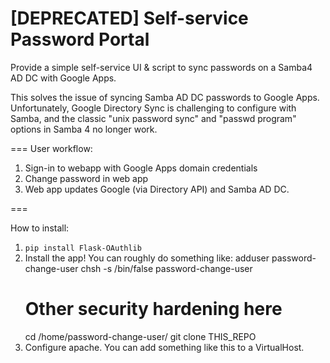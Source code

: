 [DEPRECATED] Self-service Password Portal
============================================

Provide a simple self-service UI &amp; script to sync passwords on a Samba4 AD DC with Google Apps.

This solves the issue of syncing Samba AD DC passwords to Google Apps. Unfortunately, Google Directory Sync is challenging to configure with Samba, and the classic "unix password sync" and "passwd program" options in Samba 4 no longer work.


===
User workflow:

1. Sign-in to webapp with Google Apps domain credentials
2. Change password in web app
3. Web app updates Google (via Directory API) and Samba AD DC.


===

How to install:

1. `pip install Flask-OAuthlib`
2. Install the app! You can roughly do something like:
    adduser password-change-user
    chsh -s /bin/false password-change-user
    # Other security hardening here
    cd /home/password-change-user/
    git clone THIS_REPO
3. Configure apache. You can add something like this to a VirtualHost.

